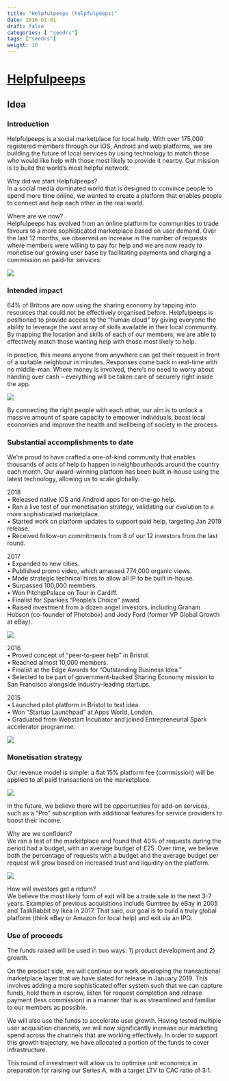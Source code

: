 ```yaml
---
title: "Helpfulpeeps (helpfulpeeps)"
date: 2016-01-01
draft: false
categories: [ "seedrs"]
tags: ["seedrs"]
weight: 10
---
```


# [Helpfulpeeps](https://www.seedrs.com/helpfulpeeps)

## Idea

### Introduction

Helpfulpeeps is a social marketplace for local help. With over 175,000 registered members through our iOS, Android and web platforms, we are building the future of local services by using technology to match those who would like help with those most likely to provide it nearby. Our mission is to build the world’s most helpful network.

Why did we start Helpfulpeeps? <br>In a social media dominated world that is designed to convince people to spend more time online, we wanted to create a platform that enables people to connect and help each other in the real world.

Where are we now? <br>Helpfulpeeps has evolved from an online platform for communities to trade favours to a more sophisticated marketplace based on user demand. Over the last 12 months, we observed an increase in the number of requests where members were willing to pay for help and we are now ready to monetise our growing user base by facilitating payments and charging a commission on paid-for services.

![](/img/seedrs/uploads/startup/section_image/image/16353/nin2dhvaymnquydwp46m74qd4gp0ytv/helpfulpeeps_campaign_1a_3x.png?rect=0%2C-7%2C1536%2C591&w=600&fit=clip&s=65d230332e1e8375646dca86cd58c8c8)

### Intended impact

64% of Britons are now using the sharing economy by tapping into resources that could not be effectively organised before. Helpfulpeeps is positioned to provide access to the “human cloud” by giving everyone the ability to leverage the vast array of skills available in their local community. By mapping the location and skills of each of our members, we are able to effectively match those wanting help with those most likely to help.

In practice, this means anyone from anywhere can get their request in front of a suitable neighbour in minutes. Responses come back in real-time with no middle-man. Where money is involved, there’s no need to worry about handing over cash – everything will be taken care of securely right inside the app.

![](/img/seedrs/uploads/startup/section_image/image/16346/3gqla0ufjdac0jkfzrqzu616ti9xdci/helpfulpeeps_campaign_2_3x.png?rect=0%2C0%2C1536%2C484&w=600&fit=clip&s=f1dae89d579bdd1f498b6e381fca64a8)

By connecting the right people with each other, our aim is to unlock a massive amount of spare capacity to empower individuals, boost local economies and improve the health and wellbeing of society in the process.

### Substantial accomplishments to date

We’re proud to have crafted a one-of-kind community that enables thousands of acts of help to happen in neighbourhoods around the country each month. Our award-winning platform has been built in-house using the latest technology, allowing us to scale globally.

2018 <br>• Released native iOS and Android apps for on-the-go help. <br>• Ran a live test of our monetisation strategy, validating our evolution to a more sophisticated marketplace. <br>• Started work on platform updates to support paid help, targeting Jan 2019 release. <br>• Received follow-on commitments from 8 of our 12 investors from the last round.

2017 <br>• Expanded to new cities. <br>• Published promo video, which amassed 774,000 organic views. <br>• Made strategic technical hires to allow all IP to be built in-house. <br>• Surpassed 100,000 members. <br>• Won Pitch@Palace on Tour in Cardiff. <br>• Finalist for Sparkies “People’s Choice” award. <br>• Raised investment from a dozen angel investors, including Graham Hobson (co-founder of Photobox) and Jody Ford (former VP Global Growth at eBay).

![](/img/seedrs/uploads/startup/section_image/image/16347/da0tm5bhd3g6h9z6aauvq59lcqq5acy/helpfulpeeps_campaign_3_3x.jpg?rect=0%2C0%2C1536%2C612&w=600&fit=clip&s=9b47c09f97e57728e8b9abd281cbe1ed)

2016 <br>• Proved concept of “peer-to-peer help” in Bristol. <br>• Reached almost 10,000 members. <br>• Finalist at the Edge Awards for “Outstanding Business Idea.” <br>• Selected to be part of government-backed Sharing Economy mission to San Francisco alongside industry-leading startups.

2015 <br>• Launched pilot platform in Bristol to test idea. <br>• Won “Startup Launchpad” at Apps World, London. <br>• Graduated from Webstart Incubator and joined Entrepreneurial Spark accelerator programme.

![](/img/seedrs/uploads/startup/section_image/image/16348/q86v4zzdm6b9ck834b4b0vlhnwt8ho/helpfulpeeps_campaign_4_3x.png?rect=0%2C0%2C1536%2C420&w=600&fit=clip&s=33fb53c8e5f1033b410d7b68020365df)

### Monetisation strategy

Our revenue model is simple: a flat 15% platform fee (commission) will be applied to all paid transactions on the marketplace.

![](/img/seedrs/uploads/startup/section_image/image/16349/imzg11r6gfcoi1r9mhffr9epkshii9e/helpfulpeeps_campaign_5_3x.png?rect=0%2C0%2C1536%2C485&w=600&fit=clip&s=bdcafbef2e631b6e69094703f3f0476d)

In the future, we believe there will be opportunities for add-on services, such as a “Pro” subscription with additional features for service providers to boost their income.

Why are we confident? <br>We ran a test of the marketplace and found that 40% of requests during the period had a budget, with an average budget of £25. Over time, we believe both the percentage of requests with a budget and the average budget per request will grow based on increased trust and liquidity on the platform.

![](/img/seedrs/uploads/startup/section_image/image/16350/gyytprys2d0w7dii7c6sq7xk0goszub/helpfulpeeps_campaign_6_3x.jpg?rect=0%2C0%2C1536%2C815&w=600&fit=clip&s=009086f6d1ad0f19c0be1f9ee758f88f)

How will investors get a return? <br>We believe the most likely form of exit will be a trade sale in the next 3-7 years. Examples of previous acquisitions include Gumtree by eBay in 2005 and TaskRabbit by Ikea in 2017. That said, our goal is to build a truly global platform (think eBay or Amazon for local help) and exit via an IPO.

### Use of proceeds

The funds raised will be used in two ways: 1) product development and 2) growth.

On the product side, we will continue our work developing the transactional marketplace layer that we have slated for release in January 2019. This involves adding a more sophisticated offer system such that we can capture funds, hold them in escrow, listen for request completion and release payment (less commission) in a manner that is as streamlined and familiar to our members as possible.

We will also use the funds to accelerate user growth. Having tested multiple user acquisition channels, we will now significantly increase our marketing spend across the channels that are working effectively. In order to support this growth trajectory, we have allocated a portion of the funds to cover infrastructure.

This round of investment will allow us to optimise unit economics in preparation for raising our Series A, with a target LTV to CAC ratio of 3:1.

